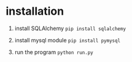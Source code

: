 # installation
1. install SQLAlchemy
    `pip install sqlalchemy`

2. install mysql module
    `pip install pymysql`

3. run the program
    `python run.py`